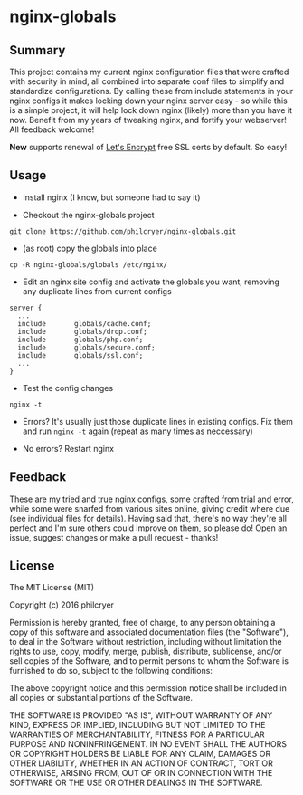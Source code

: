 # nginx-globals

## Summary
This project contains my current nginx configuration files that were crafted with security in mind, all combined into separate conf files to simplify and standardize configurations. By calling these from include statements in your nginx configs it makes locking down your nginx server easy - so while this is a simple project, it will help lock down nginx (likely) more than you have it now. Benefit from my years of tweaking nginx, and fortify your webserver! All feedback welcome!

__New__ supports renewal of [Let's Encrypt](https://letsencrypt.org/) free SSL certs by default. So easy!

## Usage
* Install nginx (I know, but someone had to say it)

* Checkout the nginx-globals project

```
git clone https://github.com/philcryer/nginx-globals.git
```

* (as root) copy the globals into place

```
cp -R nginx-globals/globals /etc/nginx/
```

* Edit an nginx site config and activate the globals you want, removing any duplicate lines from current configs

```
server {
  ...
  include       globals/cache.conf;
  include       globals/drop.conf;
  include       globals/php.conf;
  include       globals/secure.conf;
  include       globals/ssl.conf;
  ...
}
```

* Test the config changes

```
nginx -t
```

* Errors? It's usually just those duplicate lines in existing configs. Fix them and run `nginx -t` again (repeat as many times as neccessary)

* No errors? Restart nginx

## Feedback
These are my tried and true nginx configs, some crafted from trial and error, while some were snarfed from various sites online, giving credit where due (see individual files for details). Having said that, there's no way they're all perfect and I'm sure others could improve on them, so please do! Open an issue, suggest changes or make a pull request - thanks!

## License
The MIT License (MIT)

Copyright (c) 2016 philcryer

Permission is hereby granted, free of charge, to any person obtaining a copy
of this software and associated documentation files (the "Software"), to deal
in the Software without restriction, including without limitation the rights
to use, copy, modify, merge, publish, distribute, sublicense, and/or sell
copies of the Software, and to permit persons to whom the Software is
furnished to do so, subject to the following conditions:

The above copyright notice and this permission notice shall be included in all
copies or substantial portions of the Software.

THE SOFTWARE IS PROVIDED "AS IS", WITHOUT WARRANTY OF ANY KIND, EXPRESS OR
IMPLIED, INCLUDING BUT NOT LIMITED TO THE WARRANTIES OF MERCHANTABILITY,
FITNESS FOR A PARTICULAR PURPOSE AND NONINFRINGEMENT. IN NO EVENT SHALL THE
AUTHORS OR COPYRIGHT HOLDERS BE LIABLE FOR ANY CLAIM, DAMAGES OR OTHER
LIABILITY, WHETHER IN AN ACTION OF CONTRACT, TORT OR OTHERWISE, ARISING FROM,
OUT OF OR IN CONNECTION WITH THE SOFTWARE OR THE USE OR OTHER DEALINGS IN THE
SOFTWARE.

